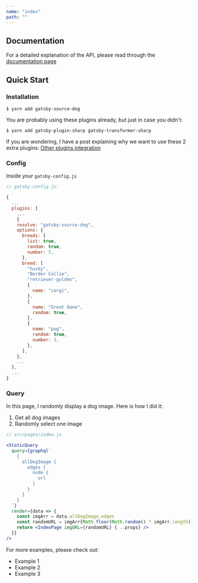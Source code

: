 ```yaml
---
name: "index"
path: ""
---
```


## Documentation

For a detailed explanation of the API, please read through the [documentation page](/docs/api)

## Quick Start

### Installation

```
$ yarn add gatsby-source-dog
```

You are probably using these plugins already, but just in case you didn't:

```
$ yarn add gatsby-plugin-sharp gatsby-transformer-sharp
```

If you are wondering, I have a post explaining why we want to use these 2 extra plugins: [Other plugins integration](/docs/other-plugins)

### Config

Inside your `gatsby-config.js`

```javascript
// gatsby-config.js:

{
  ...
  plugins: [
    ...
    {
    resolve: "gatsby-source-dog",
    options: {
      breeds: {
        list: true,
        random: true,
        number: 5,
      },
      breed: [
        "husky",
        "Border Collie",
        "retriever-golden",
        {
          name: "corgi",
        },
        {
          name: "Great Dane",
          random: true,
        },
        {
          name: "pug",
          random: true,
          number: 3,
        },
      ],
    },
    ...
  ],
  ...
}
```

### Query

In this page, I randomly display a dog image. Here is how I did it:

1.  Get all dog images
2.  Randomly select one image

```jsx
// src/pages/index.js

<StaticQuery
  query={graphql`
    {
      allDogImage {
        edges {
          node {
            url
          }
        }
      }
    }
  `}
  render={data => {
    const imgArr = data.allDogImage.edges
    const randomURL = imgArr[Math.floor(Math.random() * imgArr.length)].node.url
    return <IndexPage imgURL={randomURL} {...props} />
  }}
/>
```

For more examples, please check out:

- Example 1
- Example 2
- Example 3
